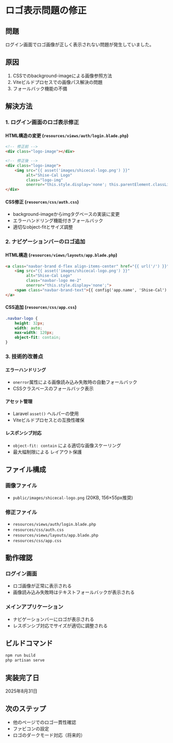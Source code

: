 # ロゴ表示問題の修正

## 問題
ログイン画面でロゴ画像が正しく表示されない問題が発生していました。

## 原因
1. CSSでのbackground-imageによる画像参照方法
2. Viteビルドプロセスでの画像パス解決の問題
3. フォールバック機能の不備

## 解決方法

### 1. ログイン画面のロゴ表示修正

#### HTML構造の変更 (`resources/views/auth/login.blade.php`)
```html
<!-- 修正前 -->
<div class="logo-image"></div>

<!-- 修正後 -->
<div class="logo-image">
    <img src="{{ asset('images/shicecal-logo.png') }}" 
         alt="Shise-Cal Logo" 
         class="logo-img"
         onerror="this.style.display='none'; this.parentElement.classList.add('logo-fallback');">
</div>
```

#### CSS修正 (`resources/css/auth.css`)
- background-imageからimgタグベースの実装に変更
- エラーハンドリング機能付きフォールバック
- 適切なobject-fitとサイズ調整

### 2. ナビゲーションバーのロゴ追加

#### HTML構造 (`resources/views/layouts/app.blade.php`)
```html
<a class="navbar-brand d-flex align-items-center" href="{{ url('/') }}">
    <img src="{{ asset('images/shicecal-logo.png') }}" 
         alt="Shise-Cal Logo" 
         class="navbar-logo me-2"
         onerror="this.style.display='none';">
    <span class="navbar-brand-text">{{ config('app.name', 'Shise-Cal') }}</span>
</a>
```

#### CSS追加 (`resources/css/app.css`)
```css
.navbar-logo {
    height: 32px;
    width: auto;
    max-width: 120px;
    object-fit: contain;
}
```

### 3. 技術的改善点

#### エラーハンドリング
- `onerror`属性による画像読み込み失敗時の自動フォールバック
- CSSクラスベースのフォールバック表示

#### アセット管理
- Laravel `asset()` ヘルパーの使用
- Viteビルドプロセスとの互換性確保

#### レスポンシブ対応
- `object-fit: contain` による適切な画像スケーリング
- 最大幅制限による レイアウト保護

## ファイル構成

### 画像ファイル
- `public/images/shicecal-logo.png` (20KB, 156×55px推奨)

### 修正ファイル
- `resources/views/auth/login.blade.php`
- `resources/css/auth.css`
- `resources/views/layouts/app.blade.php`
- `resources/css/app.css`

## 動作確認

### ログイン画面
- ロゴ画像が正常に表示される
- 画像読み込み失敗時はテキストフォールバックが表示される

### メインアプリケーション
- ナビゲーションバーにロゴが表示される
- レスポンシブ対応でサイズが適切に調整される

## ビルドコマンド
```bash
npm run build
php artisan serve
```

## 実装完了日
2025年8月31日

## 次のステップ
- 他のページでのロゴ一貫性確認
- ファビコンの設定
- ロゴのダークモード対応（将来的）